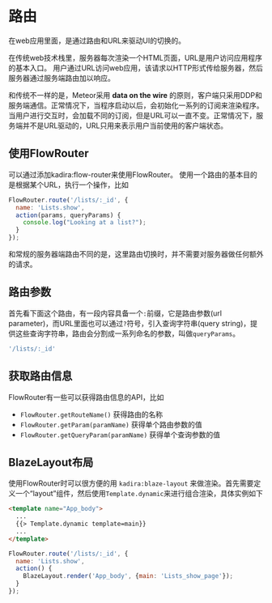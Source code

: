 # 路由

在web应用里面，是通过路由和URL来驱动UI的切换的。

在传统web技术栈里，服务器每次渲染一个HTML页面，URL是用户访问应用程序的基本入口。 用户通过URL访问web应用，该请求以HTTP形式传给服务器，然后服务器通过服务端路由加以响应。

和传统不一样的是，Meteor采用 **data on the wire** 的原则，客户端只采用DDP和服务端通信。正常情况下，当程序启动以后，会初始化一系列的订阅来渲染程序。当用户进行交互时，会加载不同的订阅，但是URL可以一直不变。正常情况下，服务端并不是URL驱动的，URL只用来表示用户当前使用的客户端状态。

## 使用FlowRouter

可以通过添加kadira:flow-router来使用FlowRouter。 使用一个路由的基本目的是根据某个URL，执行一个操作，比如

```js
FlowRouter.route('/lists/:_id', {
  name: 'Lists.show',
  action(params, queryParams) {
    console.log("Looking at a list?");
  }
});
```

和常规的服务器端路由不同的是，这里路由切换时，并不需要对服务器做任何额外的请求。

## 路由参数

首先看下面这个路由，有一段内容具备一个`:`前缀，它是路由参数(url parameter)，而URL里面也可以通过`?`符号，引入查询字符串(query string)，提供这些查询字符串，路由会分割成一系列命名的参数，叫做`queryParams`。

```js
'/lists/:_id'
```

## 获取路由信息

FlowRouter有一些可以获得路由信息的API，比如

* `FlowRouter.getRouteName()` 获得路由的名称
* `FlowRouter.getParam(paramName)` 获得单个路由参数的值
* `FlowRouter.getQueryParam(paramName)` 获得单个查询参数的值

## BlazeLayout布局

使用FlowRouter时可以很方便的用 `kadira:blaze-layout` 来做渲染。首先需要定义一个“layout”组件，然后使用`Template.dynamic`来进行组合渲染，具体实例如下


```html
<template name="App_body">
  ...
  {{> Template.dynamic template=main}}
  ...
</template>
```

```js
FlowRouter.route('/lists/:_id', {
  name: 'Lists.show',
  action() {
    BlazeLayout.render('App_body', {main: 'Lists_show_page'});
  }
});
```
